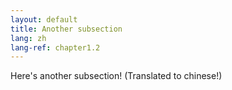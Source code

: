 ```yaml
---
layout: default
title: Another subsection
lang: zh
lang-ref: chapter1.2
---
```


Here's another subsection! (Translated to chinese!)
